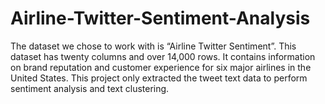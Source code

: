 # Airline-Twitter-Sentiment-Analysis

The dataset we chose to work with is “Airline Twitter Sentiment”. This dataset has twenty columns and over 14,000 rows. It contains information on brand reputation and customer experience for six major airlines in the United States. This project only extracted the tweet text data to perform sentiment analysis and text clustering. 
